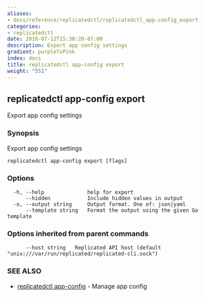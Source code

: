 ```yaml
---
aliases:
- docs/reference/replicatedctl/replicatedctl_app-config_export
categories:
- replicatedctl
date: 2018-07-12T15:30:20-07:00
description: Export app config settings
gradient: purpleToPink
index: docs
title: replicatedctl app-config export
weight: "551"
---
```


## replicatedctl app-config export

Export app config settings

### Synopsis

Export app config settings

```
replicatedctl app-config export [flags]
```

### Options

```
  -h, --help              help for export
      --hidden            Include hidden values in output
  -o, --output string     Output format. One of: json|yaml
      --template string   Format the output using the given Go template
```

### Options inherited from parent commands

```
      --host string   Replicated API host (default "unix:///var/run/replicated/replicated-cli.sock")
```

### SEE ALSO

* [replicatedctl app-config](/api/replicatedctl/replicatedctl_app-config/)	 - Manage app config

